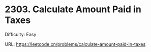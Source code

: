 # 2303. Calculate Amount Paid in Taxes

Difficulty: Easy

URL: https://leetcode.cn/problems/calculate-amount-paid-in-taxes

